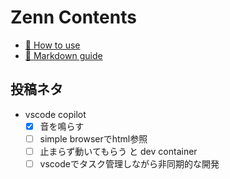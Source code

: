 # Zenn Contents

- [📘 How to use](https://zenn.dev/zenn/articles/zenn-cli-guide)
- [📘 Markdown guide](https://zenn.dev/zenn/articles/markdown-guide)

## 投稿ネタ

- vscode copilot
  - [x] 音を鳴らす
  - [ ] simple browserでhtml参照
  - [ ] 止まらず動いてもらう と dev container
  - [ ] vscodeでタスク管理しながら非同期的な開発
